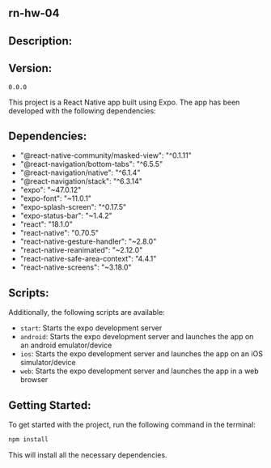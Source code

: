 ## rn-hw-04

## Description:

## Version:

`0.0.0`

This project is a React Native app built using Expo. The app has been developed with the following dependencies:

## Dependencies:

- "@react-native-community/masked-view": "^0.1.11"
- "@react-navigation/bottom-tabs": "^6.5.5"
- "@react-navigation/native": "^6.1.4"
- "@react-navigation/stack": "^6.3.14"
- "expo": "~47.0.12"
- "expo-font": "~11.0.1"
- "expo-splash-screen": "^0.17.5"
- "expo-status-bar": "~1.4.2"
- "react": "18.1.0"
- "react-native": "0.70.5"
- "react-native-gesture-handler": "~2.8.0"
- "react-native-reanimated": "~2.12.0"
- "react-native-safe-area-context": "4.4.1"
- "react-native-screens": "~3.18.0"

## Scripts:

Additionally, the following scripts are available:

- `start`: Starts the expo development server
- `android`: Starts the expo development server and launches the app on an android emulator/device
- `ios`: Starts the expo development server and launches the app on an iOS simulator/device
- `web`: Starts the expo development server and launches the app in a web browser

## Getting Started:

To get started with the project, run the following command in the terminal:

```bash
npm install
```

This will install all the necessary dependencies.
